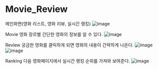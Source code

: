 # Movie_Review

메인화면(영화 리스트, 영화 리뷰, 실시간 랭킹)
![image](https://user-images.githubusercontent.com/54200054/199545137-a75f7c59-7cb2-45c4-a1fb-37049f73aeee.png)

Movie
영화 장르별 간단한 영화의 정보를 알 수 있다.
![image](https://user-images.githubusercontent.com/54200054/199545422-fbb72ed2-edde-4af4-9ca4-20fe34e19f01.png)


Review
궁금한 영화를 클릭하게 되면 영화의 내용이 간략하게 나온다.
![image](https://user-images.githubusercontent.com/54200054/199545657-3b0cf388-0aae-4517-ad0e-0a80ff23bda4.png)
![image](https://user-images.githubusercontent.com/54200054/199545975-56960969-185c-4690-8369-2484f12bc100.png)


Ranking
다음 영화페이지에서 실시간 랭킹 순위를 가져와 보여준다.
![image](https://user-images.githubusercontent.com/54200054/199546186-6c5ec942-5688-4f51-b2ea-92a3555ab3cf.png)
